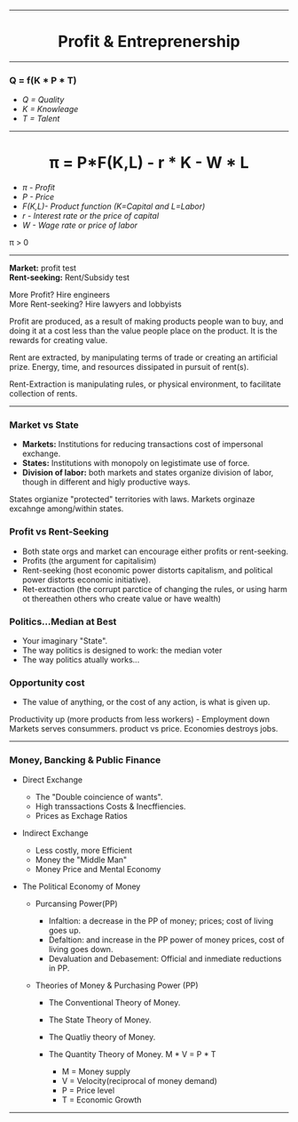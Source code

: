 ***
<div align="center">
    <h1>Profit & Entreprenership</h1>
</div>

***
### __Q = f(K * P * T)__
   
   * _Q = Quality_  
   * _K = Knowleage_  
   * _T = Talent_  

***

<div align="center">
    <h1>π = P*F(K,L) - r * K - W * L </h1>
</div>

  * _π - Profit_ 
  * _P - Price_
  * _F(K,L)- Product function (K=Capital and L=Labor)_  
  * _r - Interest rate or the price of capital_ 
  * _W - Wage rate or price of labor_

π > 0

***

__Market:__ profit test  
__Rent-seeking:__ Rent/Subsidy test  

More Profit? Hire engineers  
More Rent-seeking? Hire lawyers and lobbyists  

Profit are produced, as a result of making products people wan to buy, and doing it at a cost less than the value people place on the product. It is the rewards for creating value.

Rent are extracted, by manipulating terms of trade or creating an artificial prize. Energy, time, and resources dissipated in pursuit of rent(s).

Rent-Extraction is manipulating rules, or physical environment, to facilitate collection of rents.

***
### __Market vs State__

* __Markets:__ Institutions for reducing transactions cost of impersonal exchange.
* __States:__ Institutions with monopoly on legistimate use of force.
* __Division of labor:__ both markets and states organize division of labor, though in different and higly productive ways.

States orgianize "protected" territories with laws.
Markets orginaze excahnge among/within states.

### __Profit vs Rent-Seeking__

* Both state orgs and market can encourage either profits or rent-seeking.
* Profits (the argument for capitalisim)
* Rent-seeking (host economic power distorts capitalism, and political power distorts economic initiative).
* Ret-extraction (the corrupt parctice of changing the rules, or using harm ot thereathen others who create value or have wealth)
 
### __Politics...Median at Best__

* Your imaginary "State".
* The way politics is designed to work:
the median voter
* The way politics atually works...

### __Opportunity cost__

* The value of anything, or the cost of any action, is what is given up.

Productivity up (more products from less workers) - Employment down
Markets serves consummers. product vs price.
Economies destroys jobs.

***

### __Money, Bancking & Public Finance__

* Direct Exchange
  - The "Double coincience of wants".
  - High transsactions Costs & Inecffiencies.
  - Prices as Exchage Ratios
  
* Indirect Exchange
  - Less costly, more Efficient
  - Money the "Middle Man"
  - Money Price and Mental Economy

* The Political Economy of Money
   * Purcansing Power(PP)
      - Infaltion: a decrease in the PP of money; prices; cost of living goes up.
      - Defaltion: and increase in the PP power of money prices, cost of living goes down.
      - Devaluation and Debasement:  Official and inmediate reductions in PP.

   * Theories of Money & Purchasing Power (PP)
      - The Conventional Theory of Money.
      - The State Theory of Money.
      - The Quatliy theory of Money.
      - The Quantity Theory of Money.
         M * V = P * T
        
        - M = Money supply
        - V = Velocity(reciprocal of money demand)
        - P = Price level
        - T = Economic Growth

***
